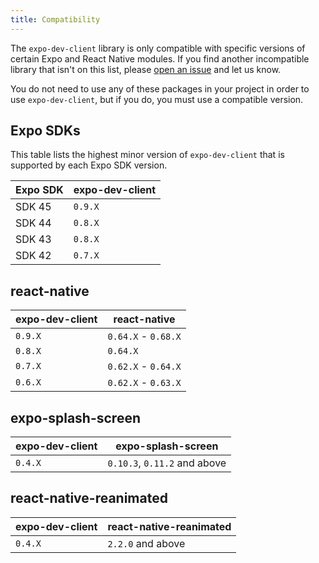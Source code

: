 ```yaml
---
title: Compatibility
---
```


The `expo-dev-client` library is only compatible with specific versions of certain Expo and React Native modules. If you find another incompatible library that isn't on this list, please [open an issue](https://github.com/expo/expo/issues/new?assignees=&labels=needs+review&template=dev_client_bug_report.yml) and let us know.

You do not need to use any of these packages in your project in order to use `expo-dev-client`, but if you do, you must use a compatible version.

## Expo SDKs

This table lists the highest minor version of `expo-dev-client` that is supported by each Expo SDK version.

| Expo SDK | expo-dev-client |
| -------- | --------------- |
| SDK 45   | `0.9.X`         |
| SDK 44   | `0.8.X`         |
| SDK 43   | `0.8.X`         |
| SDK 42   | `0.7.X`         |

## react-native

| expo-dev-client | react-native        |
| --------------- | ------------------- |
| `0.9.X`         | `0.64.X` - `0.68.X` |
| `0.8.X`         | `0.64.X`            |
| `0.7.X`         | `0.62.X` - `0.64.X` |
| `0.6.X`         | `0.62.X` - `0.63.X` |

## expo-splash-screen

| expo-dev-client | expo-splash-screen           |
| --------------- | ---------------------------- |
| `0.4.X`         | `0.10.3`, `0.11.2` and above |

## react-native-reanimated

| expo-dev-client | react-native-reanimated |
| --------------- | ----------------------- |
| `0.4.X`         | `2.2.0` and above       |
